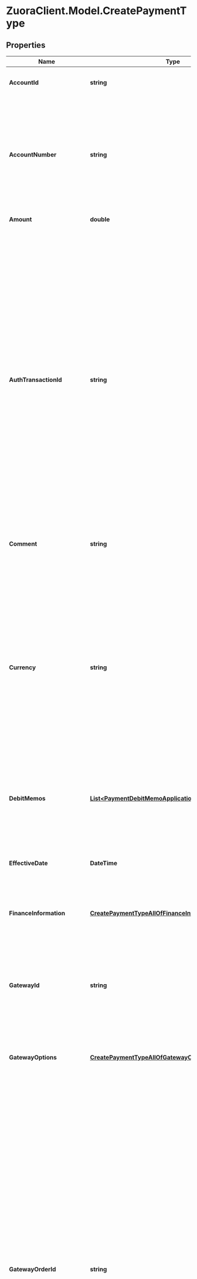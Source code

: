 # ZuoraClient.Model.CreatePaymentType

## Properties

Name | Type | Description | Notes
------------ | ------------- | ------------- | -------------
**AccountId** | **string** | The ID of the customer account that the payment is created for.  | [optional] 
**AccountNumber** | **string** | The number of the customer account that the payment is created for, such as &#x60;A00000001&#x60;.  You can specify either &#x60;accountNumber&#x60; or &#x60;accountId&#x60; for a customer account. If both of them are specified, they must refer to the same customer account.  | [optional] 
**Amount** | **double** | The total amount of the payment.  | 
**AuthTransactionId** | **string** | The authorization transaction ID from the payment gateway. Use this field for electronic payments, such as credit cards.  When you create a payment for capturing the authorized funds, it is highly recommended to pass in the gatewayOrderId that you used when authorizing the funds by using the [Create authorization](https://www.zuora.com/developer/api-reference/#operation/POST_CreateAuthorization) operation, together with the &#x60;authTransactionId&#x60; field.  The following payment gateways support this field:   - Adyen Integration v2.0   - CyberSource 1.28   - CyberSource 1.97   - CyberSource 2.0   - Chase Paymentech Orbital   - Ingenico ePayments   - SlimPay   - Verifi Global Payment Gateway   - WePay Payment Gateway Integration  | [optional] 
**Comment** | **string** | Additional information related to the payment.  | [optional] 
**Currency** | **string** | When Standalone Payment is not enabled, the &#x60;currency&#x60; of the payment must be the same as the payment currency defined in the customer account settings through Zuora UI.  When Standalone Payment is enabled and &#x60;standalone&#x60; is &#x60;true&#x60;, the &#x60;currency&#x60; of the standalone payment can be different from the payment currency defined in the customer account settings. The amount will not be summed up to the account balance or key metrics regardless of currency.  | 
**DebitMemos** | [**List&lt;PaymentDebitMemoApplicationCreateRequestType&gt;**](PaymentDebitMemoApplicationCreateRequestType.md) | Container for debit memos. The maximum number of debit memos is 1,000.  | [optional] 
**EffectiveDate** | **DateTime** | The date when the payment takes effect, in &#x60;yyyy-mm-dd&#x60; format.  **Note:** This is an optional field that only applies to electronic payments. When specified, it must be set to the date of today.  | [optional] 
**FinanceInformation** | [**CreatePaymentTypeAllOfFinanceInformation**](CreatePaymentTypeAllOfFinanceInformation.md) |  | [optional] 
**GatewayId** | **string** | The ID of the gateway instance that processes the payment. The ID must be a valid gateway instance ID and this gateway must support the specific payment method.   - When creating electronic payments, this field is required.  - When creating external payments, this field is optional.  | [optional] 
**GatewayOptions** | [**CreatePaymentTypeAllOfGatewayOptions**](CreatePaymentTypeAllOfGatewayOptions.md) |  | [optional] 
**GatewayOrderId** | **string** | A merchant-specified natural key value that can be passed to the electronic payment gateway when a payment is created. If not specified, the payment number will be passed in instead.  Gateways check duplicates on the gateway order ID to ensure that the merchant do not accidentally enter the same transaction twice. This ID can also be used to do reconciliation and tie the payment to a natural key in external systems. The source of this ID varies by merchant. Some merchants use their shopping cart order IDs, and others use something different. Merchants use this ID to track transactions in their eCommerce systems.  When you create a payment for capturing the authorized funds, it is highly recommended to pass in the gatewayOrderId that you used when authorizing the funds by using the [Create authorization](https://www.zuora.com/developer/api-reference/#operation/POST_CreateAuthorization) operation, together with the &#x60;authTransactionId&#x60; field.  | [optional] 
**Invoices** | [**List&lt;PaymentInvoiceApplicationCreateRequestType&gt;**](PaymentInvoiceApplicationCreateRequestType.md) | Container for invoices. The maximum number of invoices is 1,000.  | [optional] 
**MitTransactionSource** | **string** | Payment transaction source used to differentiate the transaction source in Stored Credential Transaction framework.   - &#x60;C_Unscheduled&#x60;: Cardholder-initiated transaction (CIT) that does not occur on scheduled or regularly occurring dates.   - &#x60;M_Recurring&#x60;: Merchant-initiated transaction (MIT) that occurs at regular intervals.   - &#x60;M_Unscheduled&#x60;: Merchant-initiated transaction (MIT) that does not occur on scheduled or regularly occurring dates.  | [optional] 
**PaymentMethodId** | **string** | The unique ID of the payment method that the customer used to make the payment.   For a specified credit card payment method, it is recommended that [the support for stored credential transactions](https://knowledgecenter.zuora.com/Billing/Billing_and_Payments/L_Payment_Methods/Stored_credential_transactions) for this payment method is already enabled.  If no payment method ID is specified in the request body, the default payment method for the customer account is used automatically. If the default payment method is different from the type of payments that you want to create, an error occurs.  | [optional] 
**PaymentScheduleNumber** | **string** | The number of the payment schedule to be linked with the payment. See [Link payments to payment schedules](https://knowledgecenter.zuora.com/Billing/Billing_and_Payments/Payment_Schedules/Link_payments_with_payment_schedules) for more information. | [optional] 
**ReferenceId** | **string** | The transaction ID returned by the payment gateway. Use this field to reconcile payments between your gateway and Zuora Payments.  | [optional] 
**SoftDescriptor** | **string** | A payment gateway-specific field that maps to Zuora for the gateways, Orbital, Vantiv and Verifi. | [optional] 
**SoftDescriptorPhone** | **string** | A payment gateway-specific field that maps to Zuora for the gateways, Orbital, Vantiv and Verifi. | [optional] 
**Standalone** | **bool** | This field is only available if support for standalone payments is enabled.  Specify &#x60;true&#x60; to create a standalone payment that will be processed in Zuora through Zuora gateway integration but will be settled outside of Zuora.  When &#x60;standalone&#x60; is set to &#x60;true&#x60;:   - &#x60;accountId&#x60;, &#x60;amount&#x60;, &#x60;currency&#x60;, and &#x60;type&#x60; are required.    - &#x60;type&#x60; must be &#x60;Electronic&#x60;.   - &#x60;currency&#x60; of the payment can be different from the payment currency in the customer account settings.   - The amount will not be summed up into the account balance and key metrics regardless of the payment currency.   - No settlement data will be created.   - Either the applied amount or the unapplied amount of the payment is zero.   - The standalone payment cannot be applied, unapplied, or transferred.  Specify &#x60;false&#x60; to create an ordinary payment that will be created, processed, and settled in Zuora. The &#x60;currency&#x60; of an ordinary payment must be the same as the currency in the customer account settings.  | [optional] [default to false]
**Type** | **string** | The type of the payment.  | 
**IntegrationIdNS** | **string** | ID of the corresponding object in NetSuite. Only available if you have installed the [Zuora Connector for NetSuite](https://www.zuora.com/connect/app/?appId&#x3D;265).  | [optional] 
**IntegrationStatusNS** | **string** | Status of the payment&#39;s synchronization with NetSuite. Only available if you have installed the [Zuora Connector for NetSuite](https://www.zuora.com/connect/app/?appId&#x3D;265).  | [optional] 
**OriginNS** | **string** | Origin of the corresponding object in NetSuite. Only available if you have installed the [Zuora Connector for NetSuite](https://www.zuora.com/connect/app/?appId&#x3D;265).  | [optional] 
**SyncDateNS** | **string** | Date when the payment was synchronized with NetSuite. Only available if you have installed the [Zuora Connector for NetSuite](https://www.zuora.com/connect/app/?appId&#x3D;265).  | [optional] 
**TransactionNS** | **string** | Related transaction in NetSuite. Only available if you have installed the [Zuora Connector for NetSuite](https://www.zuora.com/connect/app/?appId&#x3D;265).  | [optional] 

[[Back to Model list]](../README.md#documentation-for-models) [[Back to API list]](../README.md#documentation-for-api-endpoints) [[Back to README]](../README.md)

